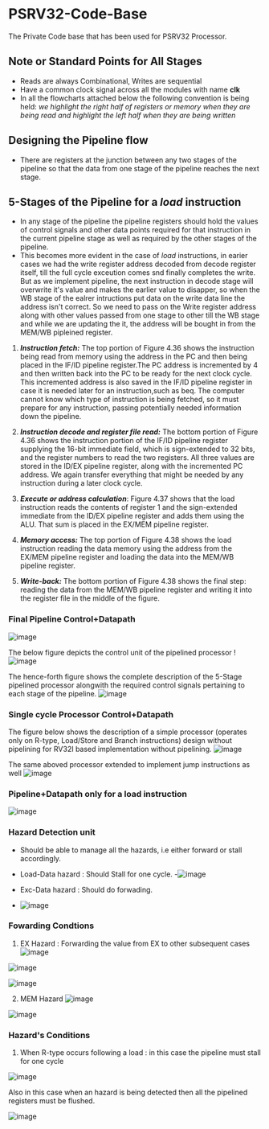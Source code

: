 # PSRV32-Code-Base

The Private Code base that has been used for PSRV32 Processor.

## Note or Standard Points for All Stages

-   Reads are always Combinational, Writes are sequential
-   Have a common clock signal across all the modules with name **clk**
-   In all the flowcharts attached below the following convention is being held: _we highlight the right half of registers or memory when they are
    being read and highlight the left half when they are being written_

## Designing the Pipeline flow

-   There are registers at the junction between any two stages of the pipeline so that the data from one stage of the pipeline reaches the next stage.

## 5-Stages of the Pipeline for a _load_ instruction

-   In any stage of the pipeline the pipeline registers should hold the values of control signals and other data points required for that instruction in the current pipeline stage as well as required by the other stages of the pipeline.
-   This becomes more evident in the case of _load_ instructions, in earier cases we had the write register address decoded from decode register itself, till the full cycle exceution comes snd finally completes the write. But as we implement pipeline, the next instruction in decode stage will overwrite it's value and makes the earlier value to disapper, so when the WB stage of the ealrer intructions put data on the write data line the address isn't correct. So we need to pass on the Write register address along with other values passed from one stage to other till the WB stage and while we are updating the it, the address will be bought in from the MEM/WB pipleined register.

1. **_Instruction fetch:_** The top portion of Figure 4.36 shows the instruction being read from memory using the address in the PC and then being placed in the IF/ID pipeline register.The PC address is incremented by 4 and then written back into the PC to be ready for the next clock cycle. This incremented address is also saved in the IF/ID pipeline register in case it is needed later for an instruction,such as beq. The computer cannot know which type of instruction is being fetched, so it must prepare for any instruction, passing potentially needed information down the pipeline.

2. **_Instruction decode and register file read:_** The bottom portion of Figure 4.36 shows the instruction portion of the IF/ID pipeline register supplying the 16-bit immediate field, which is sign-extended to 32 bits, and the register numbers to read the two registers. All three values are stored in the ID/EX pipeline register, along with the incremented PC address. We again transfer everything that might be needed by any instruction during a later clock cycle.

3. **_Execute or address calculation_**: Figure 4.37 shows that the load instruction reads the contents of register 1 and the sign-extended immediate from the
   ID/EX pipeline register and adds them using the ALU. That sum is placed in the EX/MEM pipeline register.

4. **_Memory access:_** The top portion of Figure 4.38 shows the load instruction reading the data memory using the address from the EX/MEM pipeline register and loading the data into the MEM/WB pipeline register.

5. **_Write-back:_** The bottom portion of Figure 4.38 shows the final step: reading the data from the MEM/WB pipeline register and writing it into the register file in the middle of the figure.

### Final Pipeline Control+Datapath

![image](https://user-images.githubusercontent.com/64090461/127973794-6788ecbb-c25b-4304-9fd5-c17138abe390.png)

The below figure depicts the control unit of the pipelined processor
!![image](https://user-images.githubusercontent.com/64090461/128132304-a5c9bb69-fdd9-4718-a1ff-cb36cae16c5c.png)

The hence-forth figure shows the complete description of the 5-Stage pipelined processor alongwith the required control signals pertaining to each stage of the pipeline.
![image](https://user-images.githubusercontent.com/64090461/128133281-7fe4500e-331a-4585-94c4-5ee8121e3bab.png)

### Single cycle Processor Control+Datapath

The figure below shows the description of a simple processor (operates only on R-type, Load/Store and Branch instructions) design without pipelining for RV32I based implementation without pipelining.
![image](https://user-images.githubusercontent.com/64090461/128110276-a844d89f-4e30-40e9-911f-cb2f222c8954.png)

The same aboved processor extended to implement jump instructions as well
![image](https://user-images.githubusercontent.com/64090461/128113806-cc7db23b-0b7f-466d-95c0-0c3280e972bb.png)

### Pipeline+Datapath only for a load instruction

![image](https://user-images.githubusercontent.com/64090461/128129210-965a0cc1-7e60-4204-8f7f-7043cf1aa4ab.png)

### Hazard Detection unit

-   Should be able to manage all the hazards, i.e either forward or stall accordingly.

-   Load-Data hazard : Should Stall for one cycle. -![image](https://user-images.githubusercontent.com/64090461/128115271-d7c425bf-547c-4f72-84c9-3040164a87cb.png)

-   Exc-Data hazard : Should do forwading.
-   ![image](https://user-images.githubusercontent.com/64090461/128115241-2dd09047-0854-41d2-83d1-a93461a66c5c.png)

### Fowarding Condtions

1. EX Hazard : Forwarding the value from EX to other subsequent cases
   ![image](https://user-images.githubusercontent.com/64090461/128159688-72794828-5d9c-49e8-9e5f-70ac0bdc7a1c.png)

![image](https://user-images.githubusercontent.com/64090461/128159864-4e9ecd90-259a-48e5-af29-89bec75b7122.png)

![image](https://user-images.githubusercontent.com/64090461/128159899-896ae9a1-acb9-460f-9fb4-b4d2c64178a0.png)

2. MEM Hazard
   ![image](https://user-images.githubusercontent.com/64090461/128160011-478033de-d84e-4134-ac97-2abd5c81eba8.png)

![image](https://user-images.githubusercontent.com/64090461/128160051-5411e045-6372-4f1a-9b97-f1c035fb5663.png)

### Hazard's Conditions

1. When R-type occurs following a load : in this case the pipeline must stall for one cycle

![image](https://user-images.githubusercontent.com/64090461/128160362-069001d8-214d-4fc6-82db-b6012806ff1f.png)

Also in this case when an hazard is being detected then all the pipelined registers must be flushed.

![image](https://user-images.githubusercontent.com/64090461/128160581-775261c3-7723-4a66-a391-1e4a1e86c617.png)
